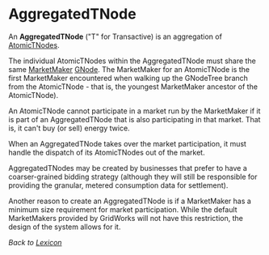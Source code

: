 # AggregatedTNode

An **AggregatedTNode** ("T" for Transactive) is an aggregation of [AtomicTNodes](atomic-t-node).

The individual AtomicTNodes within the AggregatedTNode must share the same [MarketMaker](market-maker) [GNode](g-node).
The MarketMaker for an AtomicTNode is the first MarketMaker encountered when walking up the GNodeTree branch
from the AtomicTNode - that is, the youngest MarketMaker ancestor of the AtomicTNode).

An AtomicTNode cannot participate in a market run by the MarketMaker if it is part of an AggregatedTNode that
is also participating in that market. That is, it can't buy (or sell) energy twice.

When an AggregatedTNode takes over the market participation, it must handle the dispatch of its AtomicTNodes out of the market.

AggregatedTNodes may be created by businesses that prefer to have a coarser-grained bidding strategy (although
they will still be responsible for providing the granular, metered consumption data for settlement).

Another reason to create an AggregatedTNode is if a MarketMaker has a minimum size requirement for market
participation. While the default MarketMakers provided by GridWorks will not have this restriction, the
design of the system allows for it.

_Back to [Lexicon](lexicon.md)_

